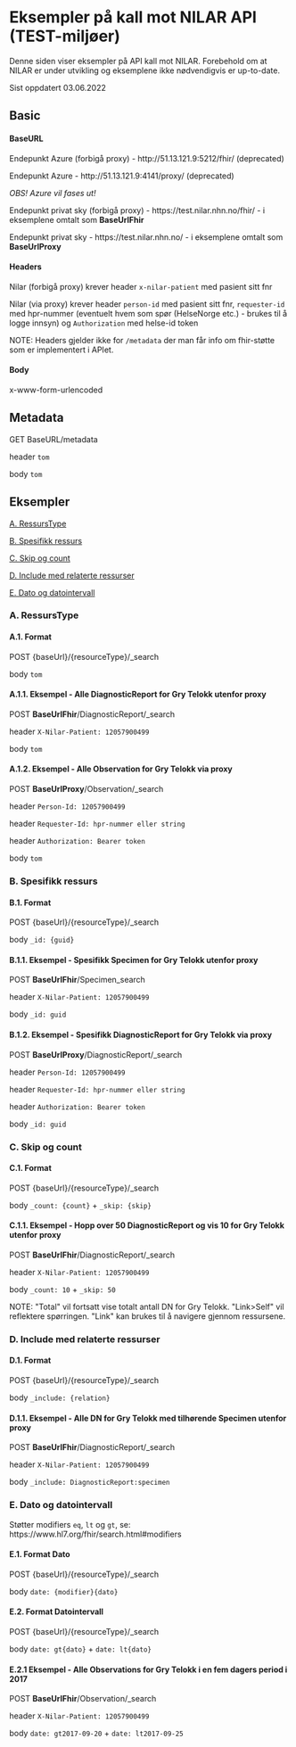 <h1>Eksempler på kall mot NILAR API (TEST-miljøer)</h1>
Denne siden viser eksempler på API kall mot NILAR.
Forebehold om at NILAR er under utvikling og eksemplene ikke nødvendigvis er up-to-date.

Sist oppdatert 03.06.2022

<h2>Basic</h2>

<h4>BaseURL</h4>
<p>Endepunkt Azure (forbigå proxy) - http://51.13.121.9:5212/fhir/ (deprecated)</p> 
<p>Endepunkt Azure - http://51.13.121.9:4141/proxy/ (deprecated)</p>
<p> <i> OBS! Azure vil fases ut! </i> </p>


<p>Endepunkt privat sky (forbigå proxy) - https://test.nilar.nhn.no/fhir/ - i eksemplene omtalt som <b>BaseUrlFhir</b></p>
<p>Endepunkt privat sky - https://test.nilar.nhn.no/ - i eksemplene omtalt som <b>BaseUrlProxy</b></p>

<h4>Headers</h4>
<p>Nilar (forbigå proxy) krever header <code>x-nilar-patient</code> med pasient sitt fnr</p>
<p>Nilar (via proxy) krever header <code>person-id</code> med pasient sitt fnr, <code>requester-id</code> med hpr-nummer (eventuelt hvem som spør (HelseNorge etc.) - brukes til å logge innsyn) og <code>Authorization</code> med helse-id token</p>
NOTE: Headers gjelder ikke for <code>/metadata</code> der man får info om fhir-støtte som er implementert i APIet.

<h4>Body</h4>
x-www-form-urlencoded

<h2>Metadata</h2>
GET BaseURL/metadata
<p>header <code>tom</code></p>
<p>body <code>tom</code></p>

<h2>Eksempler</h2>

[A. RessursType](https://github.com/HL7Norway/NILAR/blob/main/eksempler.md#a-ressurstype)

[B. Spesifikk ressurs](https://github.com/HL7Norway/NILAR/blob/main/eksempler.md#b-spesifikk-ressurs)

[C. Skip og count](https://github.com/HL7Norway/NILAR/blob/main/eksempler.md#c-skip-og-count)

[D. Include med relaterte ressurser](https://github.com/HL7Norway/NILAR/blob/main/eksempler.md#d-include-med-relaterte-ressurser)

[E. Dato og datointervall](https://github.com/HL7Norway/NILAR/blob/main/eksempler.md#e-dato-og-datointervall)

<h3>A. RessursType</h3>

<h4>A.1. Format</h4>
POST {baseUrl}/{resourceType}/_search
<p>body <code>tom</code></p>

<h4>A.1.1. Eksempel - Alle DiagnosticReport for Gry Telokk utenfor proxy</h4>
POST <b>BaseUrlFhir</b>/DiagnosticReport/_search
<p>header <code>X-Nilar-Patient: 12057900499</code> </p>
<p>body <code>tom</code></p>

<h4>A.1.2. Eksempel - Alle Observation for Gry Telokk via proxy</h4>
POST <b>BaseUrlProxy</b>/Observation/_search
<p>header <code>Person-Id: 12057900499</code> </p>
<p>header <code>Requester-Id: hpr-nummer eller string </code> </p>
<p>header <code>Authorization: Bearer token </code> </p>
<p>body <code>tom</code></p>

<h3>B. Spesifikk ressurs</h3>

<h4>B.1. Format</h4>
POST {baseUrl}/{resourceType}/_search
<p>body <code>_id: {guid}</code></p>

<h4>B.1.1. Eksempel - Spesifikk Specimen for Gry Telokk utenfor proxy</h4>
POST <b>BaseUrlFhir</b>/Specimen_search
<p>header <code>X-Nilar-Patient: 12057900499</code> </p>
<p>body <code>_id: guid</code></p>

<h4>B.1.2. Eksempel - Spesifikk DiagnosticReport for Gry Telokk via proxy</h4>
POST <b>BaseUrlProxy</b>/DiagnosticReport/_search
<p>header <code>Person-Id: 12057900499</code> </p>
<p>header <code>Requester-Id: hpr-nummer eller string </code> </p>
<p>header <code>Authorization: Bearer token </code> </p>
<p>body <code>_id: guid</code></p>

<h3>C. Skip og count</h3>

<h4>C.1. Format</h4>
POST {baseUrl}/{resourceType}/_search
<p>body <code>_count: {count}</code> + <code>_skip: {skip}</code></p>

<h4>C.1.1. Eksempel - Hopp over 50 DiagnosticReport og vis 10 for Gry Telokk utenfor proxy</h4>
POST <b>BaseUrlFhir</b>/DiagnosticReport/_search
<p>header <code>X-Nilar-Patient: 12057900499</code> </p>
<p>body <code>_count: 10</code> + <code>_skip: 50</code></p>

NOTE: "Total" vil fortsatt vise totalt antall DN for Gry Telokk. "Link>Self" vil reflektere spørringen. "Link" kan brukes til å navigere gjennom ressursene.

<h3>D. Include med relaterte ressurser</h3>

<h4>D.1. Format</h4>
POST {baseUrl}/{resourceType}/_search
<p>body <code>_include: {relation}</code></p>

<h4>D.1.1. Eksempel - Alle DN for Gry Telokk med tilhørende Specimen utenfor proxy</h4>
POST <b>BaseUrlFhir</b>/DiagnosticReport/_search
<p>header <code>X-Nilar-Patient: 12057900499</code> </p>
<p>body <code>_include: DiagnosticReport:specimen</code></p>

<h3>E. Dato og datointervall</h3>
Støtter modifiers <code>eq</code>, <code>lt</code> og <code>gt</code>, se: https://www.hl7.org/fhir/search.html#modifiers

<h4>E.1. Format Dato</h4>
POST {baseUrl}/{resourceType}/_search
<p>body <code>date: {modifier}{dato}</code></p>

<h4>E.2. Format Datointervall</h4>
POST {baseUrl}/{resourceType}/_search
<p>body <code>date: gt{dato}</code> + <code>date: lt{dato}</code></p>

<h4>E.2.1 Eksempel - Alle Observations for Gry Telokk i en fem dagers period i 2017</h4>
POST <b>BaseUrlFhir</b>/Observation/_search
<p>header <code>X-Nilar-Patient: 12057900499</code> </p>
<p>body <code>date: gt2017-09-20</code> + <code>date: lt2017-09-25</code></p>
